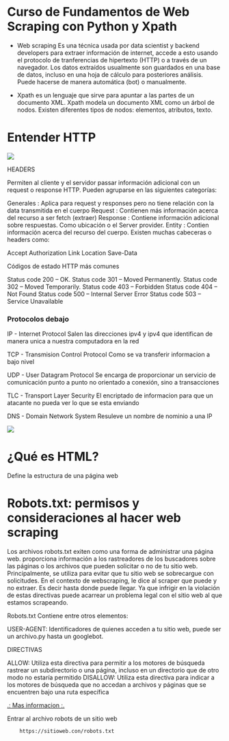 # Curso de Fundamentos de Web Scraping con Python y Xpath

- Web scraping Es una técnica usada por data scientist y backend developers para extraer información de internet, accede a esto usando el protocolo de tranferencias de hipertexto (HTTP) o a través de un navegador. Los datos extraídos usualmente son guardados en una
base de datos, incluso en una hoja de cálculo para posteriores análisis. Puede hacerse de manera automática (bot) o manualmente.

- Xpath es un lenguaje que sirve para apuntar a las partes de un documento XML. Xpath modela un documento XML como un árbol de nodos. Existen diferentes tipos de nodos: elementos, atributos, texto.

# Entender HTTP

![](https://i.imgur.com/aiDV5MB.png)

HEADERS

Permiten al cliente y el servidor passar información adicional con un request o response HTTP.
Pueden agruparse en las siguientes categorías:

Generales : Aplica para request y responses pero no tiene relación con la data transmitida en el cuerpo
Request : Contienen más información acerca del recurso a ser fetch (extraer)
Response : Contiene información adicional sobre respuestas. Como ubicación o el Server provider.
Entity : Contien información acerca del recurso del cuerpo.
Existen muchas cabeceras o headers como:

Accept
Authorization
Link
Location
Save-Data

Códigos de estado HTTP más comunes

Status code 200 – OK.
Status code 301 – Moved Permanently.
Status code 302 – Moved Temporarily.
Status code 403 – Forbidden
Status code 404 – Not Found
Status code 500 – Internal Server Error
Status code 503 ­– Service Unavailable

### Protocolos debajo

IP - Internet Protocol
Salen las direcciones ipv4 y ipv4 que identifican de manera unica a nuestra computadora en la red

TCP - Transmision Control Protocol
Como se va transferir informacion a bajo nivel

UDP - User Datagram Protocol
Se encarga de proporcionar un servicio de comunicación punto a punto no orientado a conexión, sino a transacciones 

TLC - Transport Layer Security
El encriptado de informacion para que un atacante no pueda ver lo que se esta enviando

DNS - Domain Network System 
Resuleve un nombre de nominio a una IP

![](https://i.imgur.com/wWne1SM.png)

# ¿Qué es HTML?

Define la estructura de una página web

# Robots.txt: permisos y consideraciones al hacer web scraping

Los archivos robots.txt exiten como una forma de administrar una página web.
proporciona información a los rastreadores de los buscadores sobre las páginas o los archivos que pueden solicitar o no de tu sitio web.
Principalmente, se utiliza para evitar que tu sitio web se sobrecargue con solicitudes.
En el contexto de webscraping, le dice al scraper que puede y no extraer. Es decir hasta donde puede llegar. Ya que infrigir en la violación
de estas directivas puede acarrear un problema legal con el sitio web al que estamos scrapeando.

Robots.txt
Contiene entre otros elementos:

USER-AGENT: Identificadores de quienes acceden a tu sitio web, puede ser un archivo.py hasta un googlebot.

DIRECTIVAS

ALLOW: Utiliza esta directiva para permitir a los motores de búsqueda rastrear un subdirectorio o una página, incluso en un directorio que de otro modo no estaría permitido
DISALLOW: Utiliza esta directiva para indicar a los motores de búsqueda que no accedan a archivos y páginas que se encuentren bajo una ruta específica

[.: Mas informacion :.](https://developers.google.com/search/docs/crawling-indexing/robots/create-robots-txt?hl=es&visit_id=638031326822695480-2291008621&rd=1)

Entrar al archivo robots de un sitio web

```
    https://sitioweb.con/robots.txt
```

